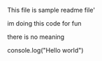 This file is sample readme file'

im doing this code for fun

there is no meaning 

console.log("Hello world")